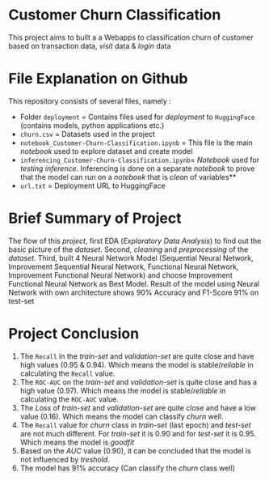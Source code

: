# Customer Churn Classification

This project aims to built a a Webapps to classification churn of customer based on transaction data, *visit* data & *login* data


# File Explanation on Github

This repository consists of several files, namely :

- Folder `deployment` = Contains files used for *deployment* to `HuggingFace` (contains models, python applications etc.)
- `churn.csv` = Datasets used in the project
- `notebook_Customer-Churn-Classification.ipynb` = This file is the main *notebook* used to explore dataset and create model
- `inferencing_Customer-Churn-Classification.ipynb`= *Notebook* used for *testing inference*. Inferencing is done on a separate *notebook* to prove that the model can run on a *notebook* that is *clean* of variables**
- `url.txt` = Deployment URL to HuggingFace

# Brief Summary of Project

The flow of this *project*, first EDA (*Exploratory Data Analysis*) to find out the basic picture of the *dataset*. Second, *cleaning* and *preprocessing* of the *dataset*. Third, built 4 Neural Network Model (Sequential Neural Network, Improvement Sequential Neural Network, Functional Neural Network, Improvement Functional Neural Network) and choose Improvement Functional Neural Network as Best Model. Result of the model using Neural Network with own architecture shows 90% Accuracy and F1-Score 91% on test-set


# Project Conclusion

1. The `Recall` in the *train-set* and *validation-set* are quite close and have high values (0.95 & 0.94). Which means the model is stable/*reliable* in calculating the `Recall` value.
2. The `ROC-AUC` on the *train-set* and *validation-set* is quite close and has a high value (0.97). Which means the model is stable/*reliable* in calculating the `ROC-AUC` value.
3. The *Loss* of *train-set* and *validation-set* are quite close and have a low value (0.16). Which means the model can classify *churn* well.
4. The `Recall` value for *churn* class in *train-set* (last epoch) and *test-set* are not much different. For *train-set* it is 0.90 and for *test-set* it is 0.95. Which means the model is *goodfit*
5. Based on the *AUC* value (0.90), it can be concluded that the model is not influenced by *treshold*.
6. The model has 91% accuracy (Can classify the *churn* class well) 

